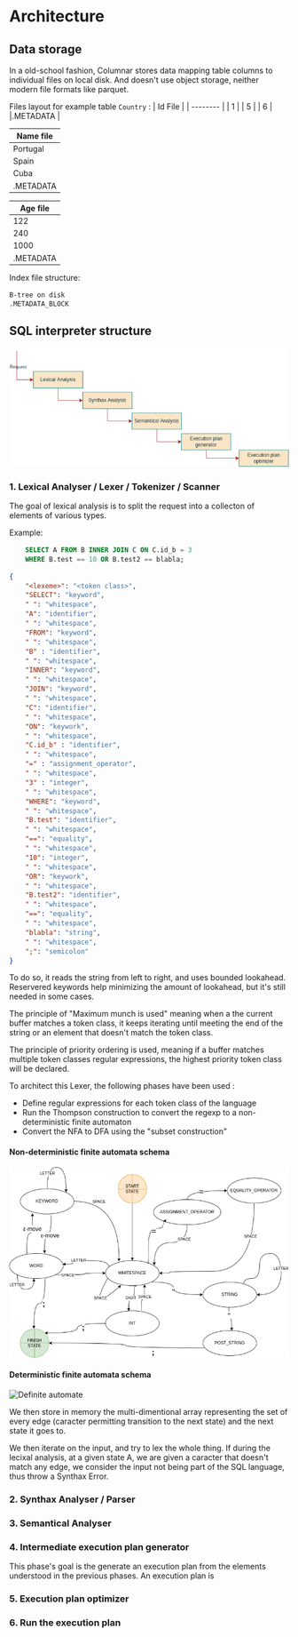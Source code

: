 # Architecture

## Data storage

In a old-school fashion, Columnar stores data mapping table columns to individual files
on local disk.
And doesn't use object storage, neither modern file formats like parquet.

Files layout for example table `Country` : 
| Id File  | 
| -------- |
| 1        | 
| 5        | 
| 6        |  
|.METADATA |

| Name file| 
| -------- |
| Portugal | 
| Spain    | 
| Cuba     |  
|.METADATA |

| Age file | 
| -------- |
| 122      | 
| 240      | 
| 1000     |  
|.METADATA |


Index file structure:
```
B-tree on disk
.METADATA_BLOCK
```


## SQL interpreter structure
![Interpreter](interpreter.drawio.png)

### 1. Lexical Analyser / Lexer / Tokenizer / Scanner
 The goal of lexical analysis is to split the request into a collecton of elements of various types.

Example:

```sql
    SELECT A FROM B INNER JOIN C ON C.id_b = 3
    WHERE B.test == 10 OR B.test2 == blabla;
```

```json
{
    "<lexeme>": "<token class>",
    "SELECT": "keyword",
    " ": "whitespace",
    "A": "identifier",
    " ": "whitespace",
    "FROM": "keyword",
    " ": "whitespace",
    "B" : "identifier",
    " ": "whitespace",
    "INNER": "keyword",
    " ": "whitespace",
    "JOIN": "keyword",
    " ": "whitespace",
    "C": "identifier",
    " ": "whitespace",
    "ON": "keywork",
    " ": "whitespace",
    "C.id_b" : "identifier",
    " ": "whitespace",
    "=" : "assignment_operator",
    " ": "whitespace",
    "3" : "integer",
    " ": "whitespace",
    "WHERE": "keyword",
    " ": "whitespace",
    "B.test": "identifier",
    " ": "whitespace",
    "==": "equality",
    " ": "whitespace",
    "10": "integer",
    " ": "whitespace",
    "OR": "keywork",
    " ": "whitespace",
    "B.test2": "identifier",
    " ": "whitespace",
    "==": "equality",
    " ": "whitespace",
    "blabla": "string",
    " ": "whitespace",
    ";": "semicolon"
}
```

To do so, it reads the string from left to right, and uses bounded lookahead. Reservered keywords help minimizing the
amount of lookahead, but it's still needed in some cases.

The principle of "Maximum munch is used" meaning when a the current buffer matches a token class, it keeps iterating
until meeting the end of the string or an element that doesn't match the token class.

The principle of priority ordering is used, meaning if a buffer matches multiple token classes regular expressions,
the highest priority token class will be declared.

To architect this Lexer, the following phases have been used :

- Define regular expressions for each token class of the language
- Run the Thompson construction to convert the regexp to a non-deterministic finite automaton
- Convert the NFA to DFA using the "subset construction"

#### **Non-deterministic finite automata schema**
![Non-definite automata](lexer-ndfa.drawio.png)

#### **Deterministic finite automata schema**
![Definite automate](lexer-dfa.drawio.png)

We then store in memory the multi-dimentional array representing the set
of every edge (caracter permitting transition to the next state) and the next
state it goes to.

We then iterate on the input, and try to lex the whole thing.
If during the lecixal analysis, at a given state A, we are given a caracter
that doesn't match any edge, we consider the input not being part of the SQL
language, thus throw a Synthax Error.


### 2. Synthax Analyser / Parser

### 3. Semantical Analyser

### 4. Intermediate execution plan generator
 This phase's goal is the generate an execution plan from the elements understood in the previous phases.
 An execution plan is

### 5. Execution plan optimizer

### 6. Run the execution plan

